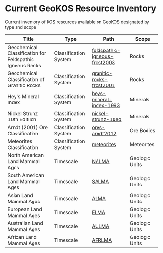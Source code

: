 # Current GeoKOS Resource Inventory

Current inventory of KOS resources available on GeoKOS designated by type and scope  

| Title | Type                                 | Path                                                                                              | Scope           |
| -- |--------------------------------------|---------------------------------------------------------------------------------------------------|-----------------|
| Geochemical Classification for Feldspathic Igneous Rocks | Classification System                | [feldspathic-igneous-frost2008](../registry/classification-systems/feldspathic-igneous-frost2008) | Rocks           |
| Geochemical Classification of Granitic Rocks | Classification System                | [granitic-rocks-frost2001](../registry/classification-systems/granitic-rocks-frost2001)                                             | Rocks           |
| Hey's Mineral Index | Classification System                | [heys-mineral-index-1993](../registry/classification-systems/heys-mineral-index-1993)                                               | Minerals        |
| Nickel Strunz 10th Editiion | Classification System                | [nickel-strunz-10ed](../registry/classification-systems/nickel-strunz-10ed)                                                          | Minerals        |
| Arndt (2001) Ore Classification| Classification System                | [ores-arndt2012](../registry/classification-systems/ores-arndt2012)                                                                 | Ore Bodies      |
| Meteorites Classification | Classification System                | [meteorites](../registry/classification-systems/meteorites)                                                                         | Meteorites      |
| North American Land Mammal Ages | Timescale | [NALMA](../registry/geologic-timescales/land-mammal-ages/nalma_land_mammal_ages.csv)              | Geologic Units  |
| South American Land Mammal Ages | Timescale | [SALMA](../registry/geologic-timescales/land-mammal-ages/salma_land_mammal_ages.csv)              | Geologic Units  |
| Asian Land Mammal Ages | Timescale | [ALMA](../registry/geologic-timescales/land-mammal-ages/alma_land_mammal_ages.csv)                | Geologic Units  |
| European Land Mammal Ages | Timescale | [ELMA](../registry/geologic-timescales/land-mammal-ages/elma_land_mammal_ages.csv)                | Geologic Units  |
| Australian Land Mammal Ages | Timescale | [AULMA](../registry/geologic-timescales/land-mammal-ages/aulma_land_mammal_ages.csv)              | Geologic Units  |
| African Land Mammal Ages | Timescale | [AFRLMA](../registry/geologic-timescales/land-mammal-ages/afrlma_land_mammal_ages.csv)            | Geologic Units  |
